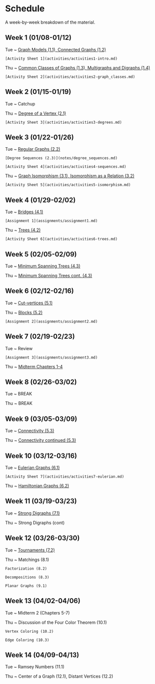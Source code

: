 # Schedule

A week-by-week breakdown of the material.

## Week  1 (01/08-01/12)

Tue
  ~ [Graph Models (1.1), Connected Graphs (1.2)](notes/intro.md)

    [Activity Sheet 1](activities/activities1-intro.md)


Thu
  ~ [Common Classes of Graphs (1.3), Multigraphs and Digraphs (1.4)](notes/graph_classes.md)

    [Activity Sheet 2](activities/activities2-graph_classes.md)

## Week  2 (01/15-01/19)

Tue
  ~ Catchup

Thu
  ~ [Degree of a Vertex (2.1)](notes/degrees.md)

    [Activity Sheet 3](activities/activities3-degrees.md)

## Week  3 (01/22-01/26)

Tue
  ~ [Regular Graphs (2.2)](notes/degrees.md)

    [Degree Sequences (2.3)](notes/degree_sequences.md)

    [Activity Sheet 4](activities/activities4-sequences.md)

Thu
  ~ [Graph Isomorphism (3.1), Isomorphism as a Relation (3.2)](notes/graph_isomorphism.md)

    [Activity Sheet 5](activities/activities5-isomorphism.md)

## Week  4 (01/29-02/02)

Tue
  ~ [Bridges (4.1)](notes/bridges.md)

    [Assignment 1](assignments/assignment1.md)


Thu
  ~ [Trees (4.2)](notes/trees.md)

    [Activity Sheet 6](activities/activities6-trees.md)

## Week  5 (02/05-02/09)

Tue
  ~ [Minimum Spanning Trees (4.3)](notes/minimum_spanning_trees.md)

Thu
  ~ [Minimum Spanning Trees cont. (4.3)](notes/minimum_spanning_trees.md)

## Week  6 (02/12-02/16)

Tue
  ~ [Cut-vertices (5.1)](notes/cut_vertices.md)

Thu
  ~ [Blocks (5.2)](notes/blocks.md)

    [Assignment 2](assignments/assignment2.md)

## Week  7 (02/19-02/23)

Tue
  ~ Review

    [Assignment 3](assignments/assignment3.md)

Thu
  ~ [Midterm Chapters 1-4](notes/midterm1studyGuide.md)

## Week  8 (02/26-03/02)

Tue
  ~ BREAK

Thu
  ~ BREAK

## Week  9 (03/05-03/09)

Tue
  ~ [Connectivity (5.3)](notes/connectivity.md)

Thu
  ~ [Connectivity continued (5.3)](notes/connectivity.md)

## Week  10 (03/12-03/16)

Tue
  ~ [Eulerian Graphs (6.1)](notes/eulerian_graphs.md)

    [Activity Sheet 7](activities/activities7-eulerian.md)

Thu
  ~ [Hamiltonian Graphs (6.2)](notes/hamiltonian_graphs.md)

## Week  11 (03/19-03/23)

Tue
  ~ [Strong Digraphs (7.1)](notes/strong_digraphs.md)

Thu
  ~ Strong Digraphs (cont)

## Week  12 (03/26-03/30)

Tue
  ~ [Tournaments (7.2)](notes/tournaments.md)

Thu
  ~ Matchings (8.1)

    Factorization (8.2)

    Decompositions (8.3)

    Planar Graphs (9.1)

## Week  13 (04/02-04/06)

Tue
  ~ Midterm 2 (Chapters 5-7)

Thu
  ~ Discussion of the Four Color Theorem (10.1)

    Vertex Coloring (10.2)

    Edge Coloring (10.3)

## Week  14 (04/09-04/13)

Tue
  ~ Ramsey Numbers (11.1)

Thu
  ~ Center of a Graph (12.1), Distant Vertices (12.2)

